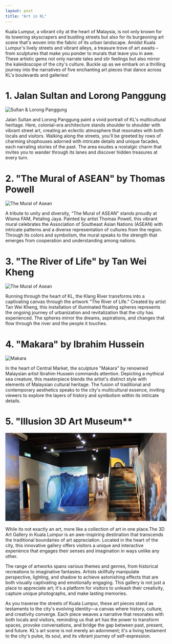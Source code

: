 ```yaml
---
layout: post
title: "Art in KL"
---
```



Kuala Lumpur, a vibrant city at the heart of Malaysia, is not only known for its towering skyscrapers and bustling streets but also for its burgeoning art scene that's woven into the fabric of its urban landscape. Amidst Kuala Lumpur's lively streets and vibrant alleys, a treasure trove of art awaits – from sculptures that make you ponder to murals that leave you in awe. These artistic gems not only narrate tales and stir feelings but also mirror the kaleidoscope of the city's culture. Buckle up as we embark on a thrilling journey into the narratives of five enchanting art pieces that dance across KL's boulevards and galleries!

# 1. Jalan Sultan and Lorong Panggung

![Sultan & Lorong Panggung](https://media.timeout.com/images/105234383/750/562/image.jpg)

Jalan Sultan and Lorong Panggung paint a vivid portrait of KL's multicultural heritage. Here, colonial-era architecture stands shoulder to shoulder with vibrant street art, creating an eclectic atmosphere that resonates with both locals and visitors. Walking along the streets, you'll be greeted by rows of charming shophouses adorned with intricate details and unique facades, each narrating stories of the past. The area exudes a nostalgic charm that invites you to wander through its lanes and discover hidden treasures at every turn.

# 2. "The Mural of ASEAN" by Thomas Powell

![The Mural of Asean](https://s.yimg.com/ny/api/res/1.2/xrKpE7nz9MqWp8_aMbaQDw--/YXBwaWQ9aGlnaGxhbmRlcjt3PTY0MA--/https://media.zenfs.com/en/mmail.com.my/31c72935bb1168a0c46b17725f0229ec)

A tribute to unity and diversity, "The Mural of ASEAN" stands proudly at Wisma FAM, Petaling Jaya. Painted by artist Thomas Powell, this vibrant mural celebrates the Association of Southeast Asian Nations (ASEAN) with intricate patterns and a diverse representation of cultures from the region. Through its colors and symbolism, the mural speaks to the strength that emerges from cooperation and understanding among nations.

# 3. "The River of Life" by Tan Wei Kheng

![The Mural of Asean](https://cdn.klfoodie.com/2020/06/riveroflife-780x470.png)

Running through the heart of KL, the Klang River transforms into a captivating canvas through the artwork "The River of Life." Created by artist Tan Wei Kheng, this installation of illuminated floating spheres represents the ongoing journey of urbanization and revitalization that the city has experienced. The spheres mirror the dreams, aspirations, and changes that flow through the river and the people it touches.

# 4. "Makara" by Ibrahim Hussein

![Makara](https://upload.wikimedia.org/wikipedia/commons/thumb/d/d3/Makara_KL_004.JPG/1200px-Makara_KL_004.JPG)

In the heart of Central Market, the sculpture "Makara" by renowned Malaysian artist Ibrahim Hussein commands attention. Depicting a mythical sea creature, this masterpiece blends the artist's distinct style with elements of Malaysian cultural heritage. The fusion of traditional and contemporary aesthetics speaks to the city's multicultural essence, inviting viewers to explore the layers of history and symbolism within its intricate details.

# 5. "Illusion 3D Art Museum**

![The Phantom](images\3dgallery.JPG)

While its not exactly an art, more like a collection of art in one place.The 3D Art Gallery in Kuala Lumpur is an awe-inspiring destination that transcends the traditional boundaries of art appreciation. Located in the heart of the city, this innovative gallery offers visitors a unique and interactive experience that engages their senses and imagination in ways unlike any other.

The range of artworks spans various themes and genres, from historical recreations to imaginative fantasies. Artists skillfully manipulate perspective, lighting, and shadow to achieve astonishing effects that are both visually captivating and emotionally engaging. This gallery is not just a place to appreciate art; it's a platform for visitors to unleash their creativity, capture unique photographs, and make lasting memories.

As you traverse the streets of Kuala Lumpur, these art pieces stand as testaments to the city's evolving identity—a canvas where history, culture, and creativity converge. Each piece weaves a narrative that resonates with both locals and visitors, reminding us that art has the power to transform spaces, provoke conversations, and bridge the gap between past, present, and future. KL's art scene is not merely an adornment; it's a living testament to the city's pulse, its soul, and its vibrant journey of self-expression.